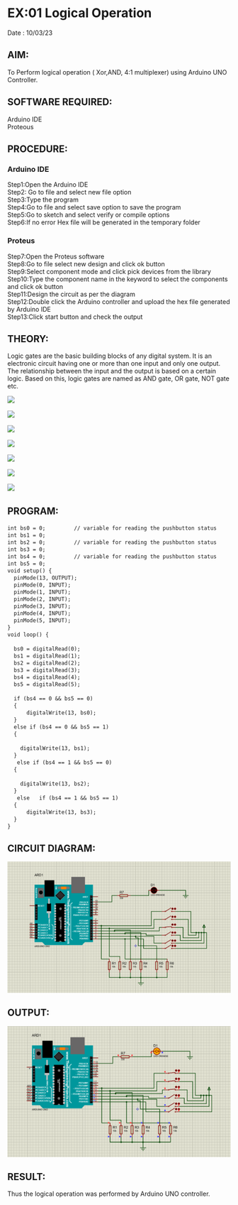 # EX:01 Logical Operation

Date : 10/03/23

## AIM:

To Perform logical operation ( Xor,AND, 4:1 multiplexer) using Arduino UNO Controller.

## SOFTWARE REQUIRED:

Arduino IDE </br>
Proteous 

## PROCEDURE:
### Arduino IDE
Step1:Open the Arduino IDE </br>
Step2: Go to file and select new file option</br>
Step3:Type the program</br>
Step4:Go to file and select save option to save the program</br>
Step5:Go to sketch and select verify or compile options</br>
Step6:If no error Hex file will be generated in the temporary folder</br>
### Proteus 
Step7:Open the Proteus software</br>
Step8:Go to file select new design and click ok button</br>
Step9:Select component mode and click pick devices from the library</br>
Step10:Type the component name in the keyword to select the components and click ok button</br>
Step11:Design the circuit as per the diagram</br>
Step12:Double click the Arduino controller and upload the hex file generated by Arduino IDE</br>
Step13:Click start button and check the output</br>
## THEORY:

Logic gates are the basic building blocks of any digital system. It is an electronic circuit having one or more than one input and only one output. The relationship between the input and the output is based on a certain logic. Based on this, logic gates are named as AND gate, OR gate, NOT gate etc.

![](https://user-images.githubusercontent.com/71547910/235332137-a4a37a0e-ddfb-4ca2-82e5-b1565d969413.png)

![](https://user-images.githubusercontent.com/71547910/235332175-5d9df189-c964-45d1-ad24-e0afe6ff7eea.png)

![](https://user-images.githubusercontent.com/71547910/235332188-bff0b03e-1b6a-4de6-993b-20497c247f17.png)

![](https://user-images.githubusercontent.com/71547910/235332203-6bc16144-762e-40e8-ad6d-f76833a7fca4.png)

![](https://user-images.githubusercontent.com/71547910/235332217-f598b1fb-78b6-497e-9e0e-ee2bb4dbeb71.png)

![](https://user-images.githubusercontent.com/71547910/235332241-dd9ce66a-0e77-44d9-a699-09bfbd1968ea.png)

![](https://user-images.githubusercontent.com/71547910/235332254-db13d222-1246-4b57-bbb2-3ab2287ccaa8.png)

## PROGRAM:

```
int bs0 = 0;         // variable for reading the pushbutton status
int bs1 = 0;
int bs2 = 0;         // variable for reading the pushbutton status
int bs3 = 0;
int bs4 = 0;         // variable for reading the pushbutton status
int bs5 = 0;
void setup() {
  pinMode(13, OUTPUT);
  pinMode(0, INPUT);
  pinMode(1, INPUT);
  pinMode(2, INPUT);
  pinMode(3, INPUT);
  pinMode(4, INPUT);
  pinMode(5, INPUT);
}
void loop() {

  bs0 = digitalRead(0);
  bs1 = digitalRead(1);
  bs2 = digitalRead(2);
  bs3 = digitalRead(3);
  bs4 = digitalRead(4);
  bs5 = digitalRead(5);

  if (bs4 == 0 && bs5 == 0) 
  {
      digitalWrite(13, bs0);
  } 
  else if (bs4 == 0 && bs5 == 1) 
  {
    
    digitalWrite(13, bs1);
  }
   else if (bs4 == 1 && bs5 == 0) 
  {
    
    digitalWrite(13, bs2);
  }
   else   if (bs4 == 1 && bs5 == 1) 
  {
      digitalWrite(13, bs3);
  } 
}

```

## CIRCUIT DIAGRAM:

![](p1.png)

## OUTPUT:

![](p2.png)

## RESULT:

Thus the logical operation was performed by Arduino UNO controller.
